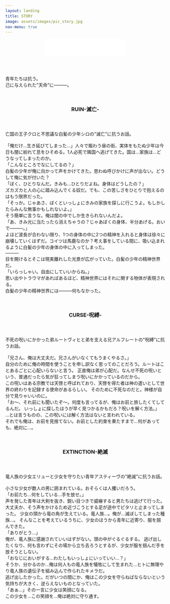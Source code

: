 ```yaml
---
layout: landing
title: STORY
image: assets/images/pic_story.jpg
nav-menu: true
---
```

<!-- Main -->
<div id="main">

<!-- One -->
<section id="one">
	<div class="inner">
		<header class="major">
			<img src="/assets/images/titleLogo.svg" width="50%"/>
		</header>
		<p>青年たちは抗う。<BR>
        己に与えられた"天命"に&#x2015;&#x2015;&#x2015;。</p>
	</div>
</section>

<!-- Two -->
<section id="two" class="spotlights">
	<section>
		<a class="image">
			<img src="{% link assets/images/story_ShiroKuro.jpg %}" alt="" data-position="center center" />
		</a>
		<div class="content">
			<div class="inner">
				<header class="major">
					<h3>RUIN-滅亡-</h3>
				</header>
				<p>亡国の王子クロと不思議な白髪の少年シロの"滅亡"に抗うお話。
                <br><br>「俺だけ…生き延びてしまった…」人々で賑わう昼の街、実体をもたぬ少年は今日も闇に紛れて息をひそめる。1人必死で隣国へ逃げてきた。国は…家族は…どうなってしまったのか。
                    <br>「こんなところでなにしてるの？」
                    <br>白髪の少年が俺に向かって声をかけてきた。思わぬ呼びかけに声が出ない。どうして俺に気が付いた？
                    <br>「ぼく、ひとりなんだ。きみも…ひとりだよね。身体はどうしたの？」
                    <br>ズカズカと人の心に踏み込んでくる奴だ。でも、この苦しさをひとりで抱えるのはもう限界だった。
                    <br>「そっか。じゃあさ、ぼくといっしょにきみの家族を探しに行こうよ。もしかしたらみんな無事かもしれないよ。」
                    <br>そう簡単に言うな。俺は闇の中でしか生きられないんだよ。
                    <br>「あ、きみ光に当たったら消えちゃうの？じゃあぼくの身体、半分あげる。おいで&#x2015;&#x2015;&#x2015;。」
                    <br>よほど波長が合わない限り、1つの身体の中に2つの精神を入れると身体は徐々に崩壊していくはずだ。コイツは馬鹿なのか？考え事をしている間に、吸い込まれるように白髪の少年の身体の中に入ってしまった。
                    <br>&#x2015;&#x2015;&#x2015;
                    <br>目を開けるとそこは現実離れした光景が広がっていた。白髪の少年の精神世界だ。
                    <br>「いらっしゃい。自由にしていいからね。」
                    <br>思い出やトラウマがあればあるほど、精神世界にはそれに関する物体が表現される。
                    <br>白髪の少年の精神世界には&#x2015;&#x2015;&#x2015;何もなかった。</p>
			</div>
		</div>
	</section>
    <section>
		<a class="image">
			<img src="{% link assets/images/story_AlfRoot.jpg %}" alt="" data-position="top center" />
		</a>
		<div class="content">
			<div class="inner">
				<header class="major">
					<h3>CURSE-呪縛-</h3>
				</header>
				<p>不死の呪いにかかった弟ルートヴィヒと弟を支える兄アルフレートの"呪縛"に抗うお話。
                <br><br>「兄さん、俺は大丈夫だ。兄さんがいなくてもうまくやるさ。」
                <br>自分のために俺の時間を使うことを申し訳なく思ってのことだろう。ルートはことあるごとに心配いらないと言う。
                正直俺は弟が心配だ。なんせ不死の呪いという、普通だったら気が狂ってしまう呪いにかかっているのだから。
                <br>この呪いはある宗教では天啓と呼ばれており、天啓を得た者は神の遣いとして世界の終わりを記録する使命があるらしい。
                そのために不死なのだと。神様が自分で見りゃいいのに。
                <br>「お～、それ前にも聞いたぞ～。何度も言ってるが、俺はお前と旅したくてしてるんだ。
                いっしょに探したほうが早く見つかるかもだろ？呪いを解く方法。」
                <br>…とは言うものの、この呪いには解く方法はないと言われている。
                <br>それでも俺は、お前を見捨てない。お前とした約束を果たすまで…何があっても、絶対に…。           
                </p>
			</div>
		</div>
	</section>
    <section>
		<a class="image">
			<img src="{% link assets/images/story_AsEryu.PNG %}" alt="" data-position="25% 25%" />
		</a>
		<div class="content">
			<div class="inner">
				<header class="major">
					<h3>EXTINCTION-絶滅</h3>
				</header>
				<p>竜人族の少女エリューと少女を守りたい青年アスティーヴの"絶滅"に抗うお話。
                <br><br>小さな少女が数人の男に囲まれている。おそらくは人攫いだろう。
                <br>「お前たち…何をしている…手を放せ。」
                <br>声を発した青年は大剣を抜き、鋭い目つきで威嚇すると男たちは逃げて行った。
                <br>大丈夫か、そう声をかけるため近づこうとする足が途中でピタリと止まってしまった。
                少女の頭から竜の角が生えている。竜人族…。俺が…滅ぼしてしまった種族…。
                そんなことを考えているうちに、少女のほうから青年に近寄り、服を掴んできた。
                <br>「ありがとう…」
                <br>俺が、竜人族に感謝されていいはずがない。頭の中がぐるぐるする。
                逃げ出したくなり、何も言わずにその場から立ち去ろうとするが、少女が服を掴んだ手を放そうとしない。
                <br>「おなじにおいがする…わたしもいっしょにいっていい…？」
                <br>そうか、分かるのか…俺は何人もの竜人族を犠牲にして生まれた…ヒトに無理やり竜人族の遺伝子を組み込んで作られたキメラだ。
                <br>逃げ出したかった。だがいつの間にか、俺はこの少女を守らねばならないという気持ちが大きく、逆らえないものとなっていた。
                <br>「あぁ…」その一言に少女は笑顔になる。
                <br>この少女を…この笑顔を…俺は絶対に守り通す。</p>
			</div>
		</div>
	</section>
</section>

</div>
